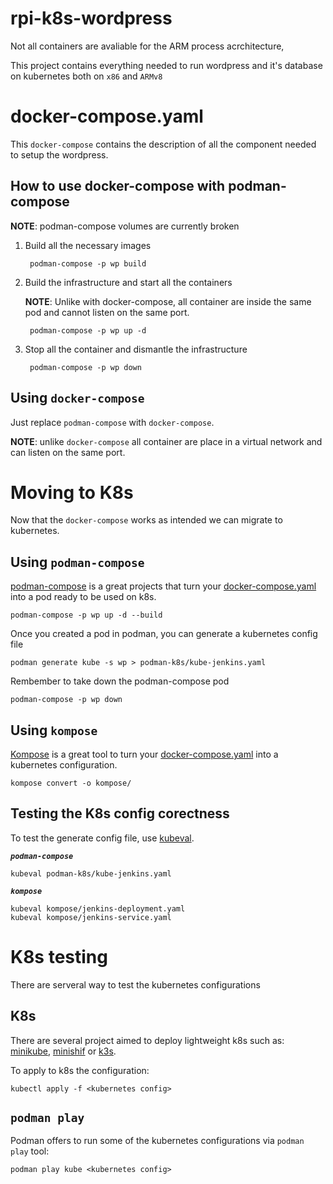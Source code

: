 # rpi-k8s-wordpress
Not all containers are avaliable for the ARM process acrchitecture,

This project contains everything needed to run wordpress and it's database on kubernetes both on `x86` and `ARMv8`

# docker-compose.yaml
This `docker-compose` contains the description of all the component needed to setup the wordpress.

## How to use docker-compose with podman-compose
**NOTE**: podman-compose volumes are currently broken

1. Build all the necessary images

        podman-compose -p wp build

2. Build the infrastructure and start all the containers
    
    **NOTE**: Unlike with docker-compose, all container are inside the same pod and cannot listen on the same port.

        podman-compose -p wp up -d

3. Stop all the container and dismantle the infrastructure

        podman-compose -p wp down

## Using `docker-compose`
Just replace `podman-compose` with `docker-compose`.

**NOTE**: unlike `docker-compose` all container are place in a virtual network and can listen on the same port.

# Moving to K8s
Now that the `docker-compose` works as intended we can migrate to kubernetes.

## Using `podman-compose`
[podman-compose](https://github.com/containers/podman-compose) is a great projects that turn your [docker-compose.yaml](https://docs.docker.com/compose/compose-file/) into a pod ready to be used on k8s.

    podman-compose -p wp up -d --build 

Once you created a pod in podman, you can generate a kubernetes config file

    podman generate kube -s wp > podman-k8s/kube-jenkins.yaml

Rembember to take down the podman-compose pod

    podman-compose -p wp down


## Using `kompose`
[Kompose](https://github.com/kubernetes/kompose) is a great tool to turn your [docker-compose.yaml](https://docs.docker.com/compose/compose-file/) into a kubernetes configuration.

    kompose convert -o kompose/ 

## Testing the K8s config corectness
To test the generate config file, use [kubeval](https://www.kubeval.com).

***`podman-compose`***

    kubeval podman-k8s/kube-jenkins.yaml

***`kompose`***

    kubeval kompose/jenkins-deployment.yaml
    kubeval kompose/jenkins-service.yaml

# K8s testing
There are serveral way to test the kubernetes configurations

## K8s 
There are several project aimed to deploy lightweight k8s such as: [minikube](https://minikube.sigs.k8s.io/docs/), [minishif](https://www.okd.io/minishift/) or [k3s](https://k3s.io/).

To apply to k8s the configuration:

    kubectl apply -f <kubernetes config>

## `podman play`
Podman offers to run some of the kubernetes configurations via `podman play` tool:

    podman play kube <kubernetes config>